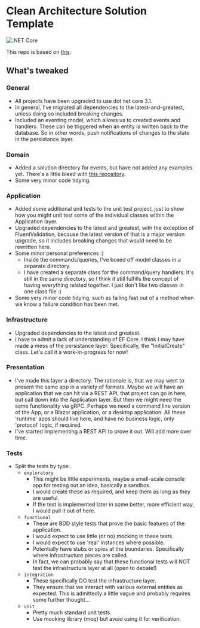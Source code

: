 # Clean Architecture Solution Template

![.NET Core](https://github.com/bcraig83/CleanArchitecture/workflows/.NET%20Core/badge.svg)

This repo is based on [this](https://github.com/jasontaylordev/CleanArchitecture).

## What's tweaked

### General

- All projects have been upgraded to use dot net core 3.1.
- In general, I've migrated all dependencies to the latest-and-greatest, unless doing so included breaking changes.
- Included an eventing model, which allows us to created events and handlers. These can be triggered when an entity is written back to the database. So in other words, push notifications of changes to the state in the persistance layer.

### Domain

- Added a solution directory for events, but have not added any examples yet. There's a little bleed with [this repository](https://github.com/ardalis/CleanArchitecture).
- Some very minor code tidying.

### Application

- Added some additional unit tests to the unit test project, just to show how you might unit test some of the individual classes within the Application layer.
- Upgraded dependencies to the latest and greatest, with the exception of FluentValidation, because the latest version of that is a major version upgrade, so it includes breaking changes that would need to be rewritten here.
- Some minor personal preferences :)
    - Inside the commands/queries, I've boxed off model classes in a separate directory.
    - I have created a separate class for the command/query handlers. It's still in the same directory, so I think it still fulfills the concept of having everything related together. I just don't like two classes in one class file :)
- Some very minor code tidying, such as failing fast out of a method when we know a failure condition has been met.

### Infrastructure

- Upgraded dependencies to the latest and greatest.
- I have to admit a lack of understanding of EF Core. I think I may have made a mess of the persistance layer. Specifically,  the "InitialCreate" class. Let's call it a work-in-progress for now! 

### Presentation

- I've made this layer a directory. The rationale is, that we may went to present the same app in a variety of formats. Maybe we will have an application that we can hit via a REST API, that project can go in here, but call down into the Application layer. But then we might need the same functionality via gRPC. Perhaps we need a command line version of the App, or a Blazor application, or a desktop application. All these 'runtime' apps should live here, and have no business logic, only 'protocol' logic, if required.
- I've started implementing a REST API to prove it out. Will add more over time.

### Tests

- Split the tests by type.
    - `exploratory`
        - This might be little experiments, maybe a small-scale console app for testing out an idea, basically a sandbox.
        - I would create these as required, and keep them as long as they are useful.
        - If the test is implemented later in some better, more efficient way, I would pull it out of here.
    - `functional`
        - These are BDD style tests that prove the basic features of the application.
        - I would expect to use little (or no) mocking in these tests.
        - I would expect to use 'real' instances where possible.
        - Potentially have stubs or spies at the boundaries. Specifically where infrastructure pieces are called.
        - In fact, we can probably say that these functional tests will NOT test the infrastructure layer at all (open to debate!)
    - `integration`
        - These specifically DO test the infrastructure layer.
        - They ensure that we interact with various external entities as expected. This is admittedly a little vague and probably requires some further thought...
    - `unit`
        - Pretty much standard unit tests.
        - Use mocking library (moq) but avoid using it for verification.
